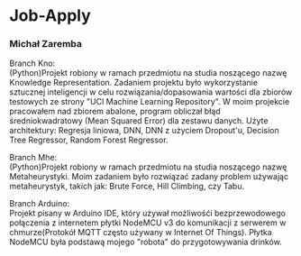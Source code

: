 # Job-Apply
### Michał Zaremba
Branch Kno:<br>
(Python)Projekt robiony w ramach przedmiotu na studia noszącego nazwę Knowledge Representation. Zadaniem projektu było wykorzystanie sztucznej inteligencji w celu rozwiązania/dopasowania wartości dla zbiorów testowych ze strony "UCI Machine Learning Repository". W moim projekcie pracowałem nad zbiorem abalone, program obliczał błąd średniokwadratowy (Mean Squared Error) dla zestawu danych. Użyte architektury: Regresja liniowa, DNN, DNN z użyciem Dropout'u, Decision Tree Regressor, Random Forest Regressor.<br>

Branch Mhe:<br>
(Python)Projekt robiony w ramach przedmiotu na studia noszącego nazwę Metaheurystyki. Moim zadaniem było rozwiązać zadany problem używając metaheurystyk, takich jak: Brute Force, Hill Climbing, czy Tabu.<br>

Branch Arduino:<br>
Projekt pisany w Arduino IDE, który używał możliwośći bezprzewodowego połączenia z internetem płytki NodeMCU v3 do komunikacji z serwerem w chmurze(Protokół MQTT często używany w Internet Of Things). Płytka NodeMCU była podstawą mojego "robota" do przygotowywania drinków. 
